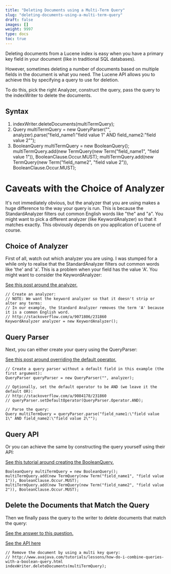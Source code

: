 ```yaml
---
title: "Deleting Documents using a Multi-Term Query"
slug: "deleting-documents-using-a-multi-term-query"
draft: false
images: []
weight: 9997
type: docs
toc: true
---
```


Deleting documents from a Lucene index is easy when you have a primary key field in your document (like in traditional SQL databases).

However, sometimes deleting a number of documents based on multiple fields in the document is what you need. The Lucene API allows you to achieve this by specifying a query to use for deletion.

To do this, pick the right Analyzer, construct the query, pass the query to the indexWriter to delete the documents.

## Syntax
1. indexWriter.deleteDocuments(multiTermQuery);
2. Query multiTermQuery = new QueryParser("", analyzer).parse("field_name1:\"field value 1\" AND field_name2:\"field value 2\"");
3. BooleanQuery multiTermQuery = new BooleanQuery();
    multiTermQuery.add(new TermQuery(new Term("field_name1", "field value 1")), BooleanClause.Occur.MUST);
    multiTermQuery.add(new TermQuery(new Term("field_name2", "field value 2")), BooleanClause.Occur.MUST);

# Caveats with the Choice of Analyzer
It's not immediately obvious, but the analyzer that you are using makes a huge difference to the way your query is run. This is because the StandardAnalyzer filters out common English words like "the" and "a". You might want to pick a different analyzer (like KeywordAnalyzer) so that it matches exactly. This obviously depends on you application of Lucene of course.

## Choice of Analyzer
First of all, watch out which analyzer you are using. I was stumped for a while only to realise that the StandardAnalyzer filters out common words like 'the' and 'a'. This is a problem when your field has the value 'A'. You might want to consider the KeywordAnalyzer:

[See this post around the analyzer.][1]

    // Create an analyzer:
    // NOTE: We want the keyword analyzer so that it doesn't strip or alter any terms:
    // In our example, the Standard Analyzer removes the term 'A' because it is a common English word.
    // http://stackoverflow.com/a/9071806/231860
    KeywordAnalyzer analyzer = new KeywordAnalyzer();


  [1]: http://stackoverflow.com/a/9071806/231860

## Query Parser
Next, you can either create your query using the QueryParser:

[See this post around overriding the default operator.][2]
 
    // Create a query parser without a default field in this example (the first argument):
    QueryParser queryParser = new QueryParser("", analyzer);

    // Optionally, set the default operator to be AND (we leave it the default OR):
    // http://stackoverflow.com/a/9084178/231860
    // queryParser.setDefaultOperator(QueryParser.Operator.AND);

    // Parse the query:
    Query multiTermQuery = queryParser.parse("field_name1:\"field value 1\" AND field_name2:\"field value 2\"");

[2]: http://stackoverflow.com/a/9084178/231860

## Query API
Or you can achieve the same by constructing the query yourself using their API:

[See this tutorial around creating the BooleanQuery.][3]

    BooleanQuery multiTermQuery = new BooleanQuery();
    multiTermQuery.add(new TermQuery(new Term("field_name1", "field value 1")), BooleanClause.Occur.MUST);
    multiTermQuery.add(new TermQuery(new Term("field_name2", "field value 2")), BooleanClause.Occur.MUST);

[3]: http://www.avajava.com/tutorials/lessons/how-do-i-combine-queries-with-a-boolean-query.html

## Delete the Documents that Match the Query
Then we finally pass the query to the writer to delete documents that match the query:

[See the answer to this question.][1]

[See the API here][2]

    // Remove the document by using a multi key query:
    // http://www.avajava.com/tutorials/lessons/how-do-i-combine-queries-with-a-boolean-query.html
    indexWriter.deleteDocuments(multiTermQuery);


  [1]: http://stackoverflow.com/a/4851313/231860
  [2]: https://lucene.apache.org/core/4_6_0/core/org/apache/lucene/index/IndexWriter.html

